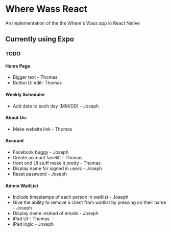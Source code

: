 # Where Wass React
An implementation of the the Where's Wass app in React Native
## Currently using Expo

### TODO
#### Home Page
- Bigger text - Thomas
- Button UI edit- Thomas
#### Weekly Scheduler
- Add date to each day (MM/DD) - Joseph 
#### About Us:
- Make website link - Thomas
#### Account
- Facebook buggy - Joseph
- Create account facelift - Thomas
- front end UI stuff make it pretty - Thomas
- Display name for signed in users - Joseph
- Reset password - Joseph
#### Admin WaitList
- Include timestamps of each person in waitlist - Joseph
- Give the ability to remove a client from waitlist by pressing on their name - Joseph
- Display name instead of emails - Joseph
- iPad UI - Thomas
- iPad logic - Joseph

